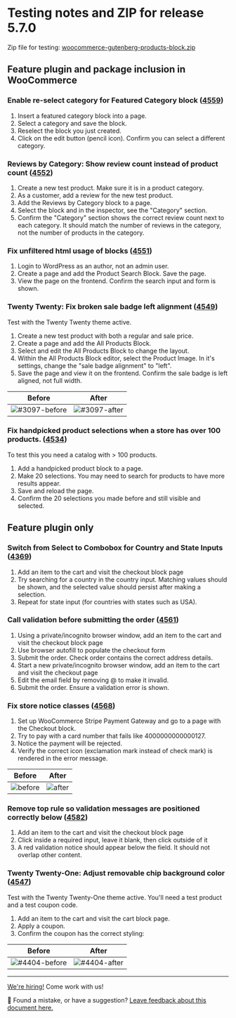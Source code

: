 # Testing notes and ZIP for release 5.7.0

Zip file for testing: [woocommerce-gutenberg-products-block.zip](https://github.com/woocommerce/woocommerce-gutenberg-products-block/files/6992852/woocommerce-gutenberg-products-block.zip)

## Feature plugin and package inclusion in WooCommerce

### Enable re-select category for Featured Category block ([4559](https://github.com/woocommerce/woocommerce-gutenberg-products-block/pull/4559))

1. Insert a featured category block into a page.
2. Select a category and save the block.
3. Reselect the block you just created.
4. Click on the edit button (pencil icon). Confirm you can select a different category.

### Reviews by Category: Show review count instead of product count ([4552](https://github.com/woocommerce/woocommerce-gutenberg-products-block/pull/4552))

1. Create a new test product. Make sure it is in a product category.
2. As a customer, add a review for the new test product.
3. Add the Reviews by Category block to a page.
4. Select the block and in the inspector, see the "Category" section.
5. Confirm the "Category" section shows the correct review count next to each category. It should match the number of reviews in the category, not the number of products in the category.

### Fix unfiltered html usage of blocks ([4551](https://github.com/woocommerce/woocommerce-gutenberg-products-block/pull/4551))

1. Login to WordPress as an author, not an admin user.
2. Create a page and add the Product Search Block. Save the page.
3. View the page on the frontend. Confirm the search input and form is shown.

### Twenty Twenty: Fix broken sale badge left alignment ([4549](https://github.com/woocommerce/woocommerce-gutenberg-products-block/pull/4549))

Test with the Twenty Twenty theme active.

1. Create a new test product with both a regular and sale price.
2. Create a page and add the All Products Block.
3. Select and edit the All Products Block to change the layout.
4. Within the All Products Block editor, select the Product Image. In it's settings, change the "sale badge alignment" to "left".
5. Save the page and view it on the frontend. Confirm the sale badge is left aligned, not full width.

| Before                                                                                                                | After                                                                                                                |
| --------------------------------------------------------------------------------------------------------------------- | -------------------------------------------------------------------------------------------------------------------- |
| ![#3097-before](https://user-images.githubusercontent.com/3323310/128196639-39369cc7-af8e-4e41-929c-2bce28010e99.png) | ![#3097-after](https://user-images.githubusercontent.com/3323310/128197197-e9bbaa63-c71e-485e-8c40-abe14e1b9919.png) |

### Fix handpicked product selections when a store has over 100 products. ([4534](https://github.com/woocommerce/woocommerce-gutenberg-products-block/pull/4534))

To test this you need a catalog with > 100 products.

1. Add a handpicked product block to a page.
2. Make 20 selections. You may need to search for products to have more results appear.
3. Save and reload the page.
4. Confirm the 20 selections you made before and still visible and selected.

## Feature plugin only

### Switch from Select to Combobox for Country and State Inputs ([4369](https://github.com/woocommerce/woocommerce-gutenberg-products-block/pull/4369))

1. Add an item to the cart and visit the checkout block page
2. Try searching for a country in the country input. Matching values should be shown, and the selected value should persist after making a selection.
3. Repeat for state input (for countries with states such as USA).

### Call validation before submitting the order ([4561](https://github.com/woocommerce/woocommerce-gutenberg-products-block/pull/4561))

1. Using a private/incognito browser window, add an item to the cart and visit the checkout block page
2. Use browser autofill to populate the checkout form
3. Submit the order. Check order contains the correct address details.
4. Start a new private/incognito browser window, add an item to the cart and visit the checkout page
5. Edit the email field by removing @ to make it invalid.
6. Submit the order. Ensure a validation error is shown.

### Fix store notice classes ([4568](https://github.com/woocommerce/woocommerce-gutenberg-products-block/pull/4568))

1. Set up WooCommerce Stripe Payment Gateway and go to a page with the Checkout block.
2. Try to pay with a card number that fails like 4000000000000127.
3. Notice the payment will be rejected.
4. Verify the correct icon (exclamation mark instead of check mark) is rendered in the error message.

| Before                                                                                                          | After                                                                                                          |
| --------------------------------------------------------------------------------------------------------------- | -------------------------------------------------------------------------------------------------------------- |
| ![before](https://user-images.githubusercontent.com/1558827/129184772-371e9fc8-49d8-4b70-bede-fad0772328a5.png) | ![after](https://user-images.githubusercontent.com/1558827/129184925-6ee304cb-4540-4659-b154-fbeb7e418a55.png) |

### Remove top rule so validation messages are positioned correctly below ([4582](https://github.com/woocommerce/woocommerce-gutenberg-products-block/pull/4582))

1. Add an item to the cart and visit the checkout block page
2. Click inside a required input, leave it blank, then click outside of it
3. A red validation notice should appear below the field. It should not overlap other content.

### Twenty Twenty-One: Adjust removable chip background color ([4547](https://github.com/woocommerce/woocommerce-gutenberg-products-block/pull/4547))

Test with the Twenty Twenty-One theme active. You'll need a test product and a test coupon code.

1. Add an item to the cart and visit the cart block page.
2. Apply a coupon.
3. Confirm the coupon has the correct styling:

| Before                                                                                                                | After                                                                                                                |
| --------------------------------------------------------------------------------------------------------------------- | -------------------------------------------------------------------------------------------------------------------- |
| ![#4404-before](https://user-images.githubusercontent.com/3323310/128184619-030aecf6-1496-43c8-b649-c7e513d9a377.png) | ![#4404-after](https://user-images.githubusercontent.com/3323310/128184613-fb17fd6c-c7c4-401c-9628-5337f1b24082.png) |

<!-- FEEDBACK -->

---

[We're hiring!](https://woocommerce.com/careers/) Come work with us!

🐞 Found a mistake, or have a suggestion? [Leave feedback about this document here.](https://github.com/woocommerce/woocommerce-gutenberg-products-block/issues/new?assignees=&labels=type%3A+documentation&template=--doc-feedback.md&title=Feedback%20on%20./docs/testing/releases/570.md)

<!-- /FEEDBACK -->
